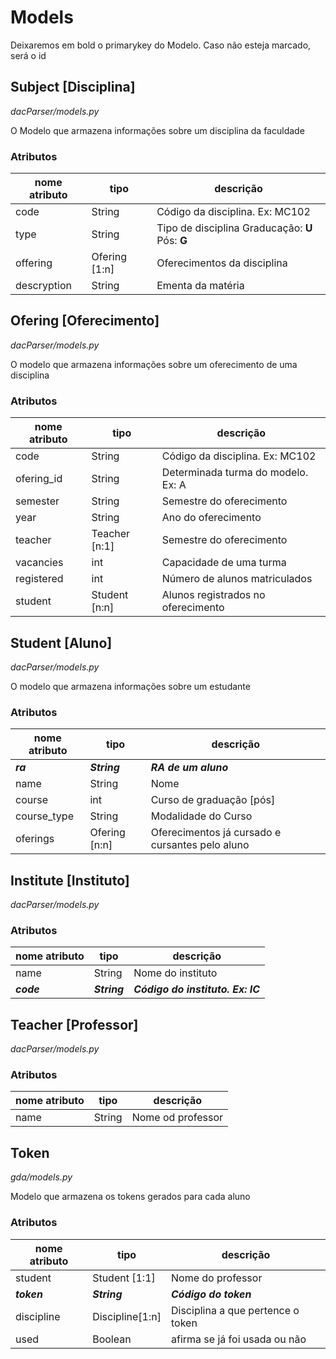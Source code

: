 # Models

Deixaremos em bold o primarykey do Modelo. Caso não esteja marcado, será o id

## **Subject** [Disciplina]
*dacParser/models.py*

O Modelo que armazena informações sobre um disciplina da faculdade

### Atributos
| nome atributo | tipo         | descrição           |
| ------------- |--------------|---------------------|
| code          | String       | Código da disciplina. Ex: MC102|
| type  	    | String       | Tipo de disciplina Graducação: **U** Pós: **G**|
| offering      | Ofering [1:n]| Oferecimentos da disciplina |
| descryption   | String       | Ementa da matéria |


## **Ofering** [Oferecimento]
*dacParser/models.py*

O modelo que armazena informações sobre um oferecimento de uma disciplina

### Atributos
|nome atributo| tipo          | descrição
|-------------|---------------|-
| code        | String        | Código da disciplina. Ex: MC102
| ofering_id  | String        | Determinada turma do modelo. Ex: A
| semester    | String        | Semestre do oferecimento
| year        | String        | Ano do oferecimento
| teacher     | Teacher [n:1] | Semestre do oferecimento
| vacancies   | int           | Capacidade de uma turma
| registered  | int           | Número de alunos matriculados
| student     | Student [n:n] | Alunos registrados no oferecimento


## **Student** [Aluno]
*dacParser/models.py*

O modelo que armazena informações sobre um estudante

### Atributos
|nome atributo| tipo          | descrição
|-------------|---------------|-
|***ra***     | ***String***  | ***RA de um aluno***
| name        | String        | Nome
| course      | int           | Curso de graduação [pós]
| course_type | String        | Modalidade do Curso
| oferings    | Ofering [n:n] | Oferecimentos já cursado e cursantes pelo aluno


## **Institute** [Instituto]
*dacParser/models.py*


### Atributos
|nome atributo| tipo          | descrição
|-------------|---------------|-
|    name     | String        | Nome do instituto
| ***code***  | ***String***  | ***Código do instituto. Ex: IC***


## **Teacher** [Professor]
*dacParser/models.py*


### Atributos
|nome atributo| tipo          | descrição
|-------------|---------------|-
|    name     | String        | Nome od professor


## **Token**
*gda/models.py*

Modelo que armazena os tokens gerados para cada aluno

### Atributos
|nome atributo| tipo          | descrição
|-------------|---------------|-
|   student   | Student [1:1] | Nome do professor
| ***token*** | ***String***  | ***Código do token***
|  discipline |Discipline[1:n]| Disciplina a que pertence o token
|     used    | Boolean       | afirma se já foi usada ou não
